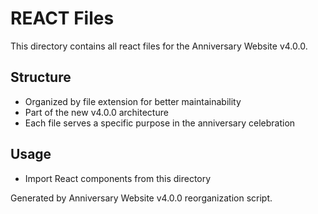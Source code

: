 # REACT Files

This directory contains all react files for the Anniversary Website v4.0.0.

## Structure
- Organized by file extension for better maintainability
- Part of the new v4.0.0 architecture
- Each file serves a specific purpose in the anniversary celebration

## Usage
- Import React components from this directory




Generated by Anniversary Website v4.0.0 reorganization script.
